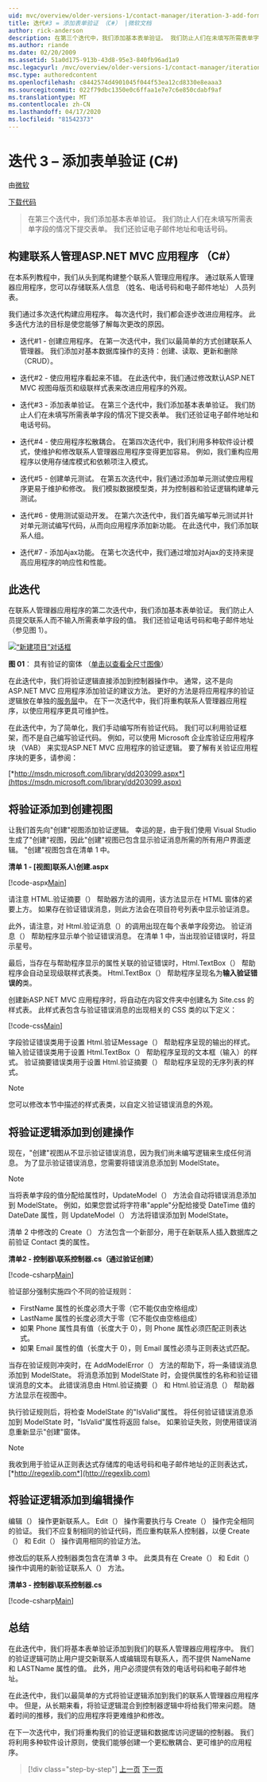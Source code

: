 ```yaml
---
uid: mvc/overview/older-versions-1/contact-manager/iteration-3-add-form-validation-cs
title: 迭代#3 = 添加表单验证 （C#） |微软文档
author: rick-anderson
description: 在第三个迭代中，我们添加基本表单验证。 我们防止人们在未填写所需表单字段的情况下提交表单。 我们还验证了 emai...
ms.author: riande
ms.date: 02/20/2009
ms.assetid: 51a0d175-913b-43d8-95e3-840fb96ad1a9
msc.legacyurl: /mvc/overview/older-versions-1/contact-manager/iteration-3-add-form-validation-cs
msc.type: authoredcontent
ms.openlocfilehash: c8442574d4901045f044f53ea12cd8330e8eaaa3
ms.sourcegitcommit: 022f79dbc1350e0c6ffaa1e7e7c6e850cdabf9af
ms.translationtype: MT
ms.contentlocale: zh-CN
ms.lasthandoff: 04/17/2020
ms.locfileid: "81542373"
---
```

# <a name="iteration-3--add-form-validation-c"></a>迭代 3 – 添加表单验证 (C#)

由[微软](https://github.com/microsoft)

[下载代码](iteration-3-add-form-validation-cs/_static/contactmanager_3_cs1.zip)

> 在第三个迭代中，我们添加基本表单验证。 我们防止人们在未填写所需表单字段的情况下提交表单。 我们还验证电子邮件地址和电话号码。

## <a name="building-a-contact-management-aspnet-mvc-application-c"></a>构建联系人管理ASP.NET MVC 应用程序 （C#）

在本系列教程中，我们从头到尾构建整个联系人管理应用程序。 通过联系人管理器应用程序，您可以存储联系人信息 （姓名、电话号码和电子邮件地址） 人员列表。

我们通过多次迭代构建应用程序。 每次迭代时，我们都会逐步改进应用程序。 此多迭代方法的目标是使您能够了解每次更改的原因。

- 迭代#1 - 创建应用程序。 在第一次迭代中，我们以最简单的方式创建联系人管理器。 我们添加对基本数据库操作的支持：创建、读取、更新和删除 （CRUD）。

- 迭代#2 - 使应用程序看起来不错。 在此迭代中，我们通过修改默认ASP.NET MVC 视图母版页和级联样式表来改进应用程序的外观。

- 迭代#3 - 添加表单验证。 在第三个迭代中，我们添加基本表单验证。 我们防止人们在未填写所需表单字段的情况下提交表单。 我们还验证电子邮件地址和电话号码。

- 迭代#4 - 使应用程序松散耦合。 在第四次迭代中，我们利用多种软件设计模式，使维护和修改联系人管理器应用程序变得更加容易。 例如，我们重构应用程序以使用存储库模式和依赖项注入模式。

- 迭代#5 - 创建单元测试。 在第五次迭代中，我们通过添加单元测试使应用程序更易于维护和修改。 我们模拟数据模型类，并为控制器和验证逻辑构建单元测试。

- 迭代#6 - 使用测试驱动开发。 在第六次迭代中，我们首先编写单元测试并针对单元测试编写代码，从而向应用程序添加新功能。 在此迭代中，我们添加联系人组。

- 迭代#7 - 添加Ajax功能。 在第七次迭代中，我们通过增加对Ajax的支持来提高应用程序的响应性和性能。

## <a name="this-iteration"></a>此迭代

在联系人管理器应用程序的第二次迭代中，我们添加基本表单验证。 我们防止人员提交联系人而不输入所需表单字段的值。 我们还验证电话号码和电子邮件地址（参见图 1）。

[![“新建项目”对话框](iteration-3-add-form-validation-cs/_static/image1.jpg)](iteration-3-add-form-validation-cs/_static/image1.png)

**图 01**： 具有验证的窗体 （[单击以查看全尺寸图像](iteration-3-add-form-validation-cs/_static/image2.png)）

在此迭代中，我们将验证逻辑直接添加到控制器操作中。 通常，这不是向ASP.NET MVC 应用程序添加验证的建议方法。 更好的方法是将应用程序的验证逻辑放在单独的[服务层](http://martinfowler.com/eaaCatalog/serviceLayer.html)中。 在下一次迭代中，我们将重构联系人管理器应用程序，以使应用程序更具可维护性。

在此迭代中，为了简单化，我们手动编写所有验证代码。 我们可以利用验证框架，而不是自己编写验证代码。 例如，可以使用 Microsoft 企业库验证应用程序块 （VAB） 来实现ASP.NET MVC 应用程序的验证逻辑。 要了解有关验证应用程序块的更多，请参阅：

[*http://msdn.microsoft.com/library/dd203099.aspx*](https://msdn.microsoft.com/library/dd203099.aspx)

## <a name="adding-validation-to-the-create-view"></a>将验证添加到创建视图

让我们首先向"创建"视图添加验证逻辑。 幸运的是，由于我们使用 Visual Studio 生成了"创建"视图，因此"创建"视图已包含显示验证消息所需的所有用户界面逻辑。 "创建"视图包含在清单 1 中。

**清单 1 - [视图]联系人\创建.aspx**

[!code-aspx[Main](iteration-3-add-form-validation-cs/samples/sample1.aspx)]

请注意 HTML.验证摘要（） 帮助器方法的调用，该方法显示在 HTML 窗体的紧要上方。 如果存在验证错误消息，则此方法会在项目符号列表中显示验证消息。

此外，请注意，对 Html.验证消息（）的调用出现在每个表单字段旁边。 验证消息（） 帮助程序显示单个验证错误消息。 在清单 1 中，当出现验证错误时，将显示星号。

最后，当存在与帮助程序显示的属性关联的验证错误时，Html.TextBox（） 帮助程序会自动呈现级联样式表类。 Html.TextBox（） 帮助程序呈现名为**输入验证错误的**类。

创建新ASP.NET MVC 应用程序时，将自动在内容文件夹中创建名为 Site.css 的样式表。 此样式表包含与验证错误消息的出现相关的 CSS 类的以下定义：

[!code-css[Main](iteration-3-add-form-validation-cs/samples/sample2.css)]

字段验证错误类用于设置 Html.验证Message（） 帮助程序呈现的输出的样式。 输入验证错误类用于设置 Html.TextBox（） 帮助程序呈现的文本框（输入）的样式。 验证摘要错误类用于设置 Html.验证摘要（） 帮助程序呈现的无序列表的样式。

> [!NOTE] 
> 
> 您可以修改本节中描述的样式表类，以自定义验证错误消息的外观。

## <a name="adding-validation-logic-to-the-create-action"></a>将验证逻辑添加到创建操作

现在，"创建"视图从不显示验证错误消息，因为我们尚未编写逻辑来生成任何消息。 为了显示验证错误消息，您需要将错误消息添加到 ModelState。

> [!NOTE] 
> 
> 当将表单字段的值分配给属性时，UpdateModel（） 方法会自动将错误消息添加到 ModelState。 例如，如果您尝试将字符串"apple"分配给接受 DateTime 值的 DateDate 属性，则 UpdateModel（） 方法将错误添加到 ModelState。

清单 2 中修改的 Create（） 方法包含一个新部分，用于在新联系人插入数据库之前验证 Contact 类的属性。

**清单2 - 控制器\联系控制器.cs（通过验证创建）**

[!code-csharp[Main](iteration-3-add-form-validation-cs/samples/sample3.cs)]

验证部分强制实施四个不同的验证规则：

- FirstName 属性的长度必须大于零（它不能仅由空格组成）
- LastName 属性的长度必须大于零（它不能仅由空格组成）
- 如果 Phone 属性具有值（长度大于 0），则 Phone 属性必须匹配正则表达式。
- 如果 Email 属性的值（长度大于 0），则 Email 属性必须与正则表达式匹配。

当存在验证规则冲突时，在 AddModelError（） 方法的帮助下，将一条错误消息添加到 ModelState。 将消息添加到 ModelState 时，会提供属性的名称和验证错误消息的文本。 此错误消息由 Html.验证摘要（） 和 Html.验证消息（） 帮助器方法显示在视图中。

执行验证规则后，将检查 ModelState 的"IsValid"属性。 将任何验证错误消息添加到 ModelState 时，"IsValid"属性将返回 false。 如果验证失败，则使用错误消息重新显示"创建"窗体。

> [!NOTE] 
> 
> 我收到用于验证从正则表达式存储库的电话号码和电子邮件地址的正则表达式，[*http://regexlib.com*](http://regexlib.com)

## <a name="adding-validation-logic-to-the-edit-action"></a>将验证逻辑添加到编辑操作

编辑（） 操作更新联系人。 Edit（） 操作需要执行与 Create（） 操作完全相同的验证。 我们不应复制相同的验证代码，而应重构联系人控制器，以便 Create（） 和 Edit（） 操作调用相同的验证方法。

修改后的联系人控制器类包含在清单 3 中。 此类具有在 Create（） 和 Edit（） 操作中调用的新验证联系人（） 方法。

**清单3 - 控制器\联系控制器.cs**

[!code-csharp[Main](iteration-3-add-form-validation-cs/samples/sample4.cs)]

## <a name="summary"></a>总结

在此迭代中，我们将基本表单验证添加到我们的联系人管理器应用程序中。 我们的验证逻辑可防止用户提交新联系人或编辑现有联系人，而不提供 NameName 和 LASTName 属性的值。 此外，用户必须提供有效的电话号码和电子邮件地址。

在此迭代中，我们以最简单的方式将验证逻辑添加到我们的联系人管理器应用程序中。 但是，从长期来看，将验证逻辑混合到控制器逻辑中将给我们带来问题。 随着时间的推移，我们的应用程序将更难维护和修改。

在下一次迭代中，我们将重构我们的验证逻辑和数据库访问逻辑的控制器。 我们将利用多种软件设计原则，使我们能够创建一个更松散耦合、更可维护的应用程序。

> [!div class="step-by-step"]
> [上一页](iteration-2-make-the-application-look-nice-cs.md)
> [下一页](iteration-4-make-the-application-loosely-coupled-cs.md)
